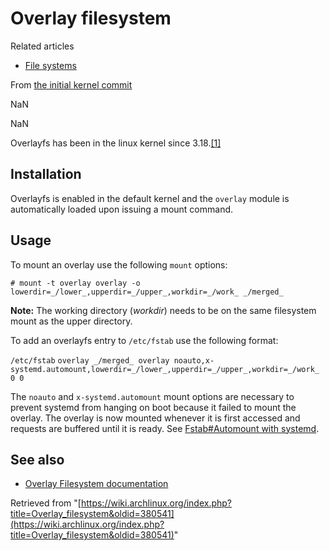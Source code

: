 # Overlay filesystem

Related articles

*   [File systems](/index.php/File_systems "File systems")

From [the initial kernel commit](https://github.com/torvalds/linux/commit/e9be9d5e76e34872f0c37d72e25bc27fe9e2c54c)

NaN

NaN

Overlayfs has been in the linux kernel since 3.18.[[1]](https://github.com/torvalds/linux/commit/e9be9d5e76e34872f0c37d72e25bc27fe9e2c54c)

## Installation

Overlayfs is enabled in the default kernel and the `overlay` module is automatically loaded upon issuing a mount command.

## Usage

To mount an overlay use the following `mount` options:

```
# mount -t overlay overlay -o lowerdir=_/lower_,upperdir=_/upper_,workdir=_/work_ _/merged_

```

**Note:** The working directory (_workdir_) needs to be on the same filesystem mount as the upper directory.

To add an overlayfs entry to `/etc/fstab` use the following format:

 `/etc/fstab`  `overlay _/merged_ overlay noauto,x-systemd.automount,lowerdir=_/lower_,upperdir=_/upper_,workdir=_/work_ 0 0` 

The `noauto` and `x-systemd.automount` mount options are necessary to prevent systemd from hanging on boot because it failed to mount the overlay. The overlay is now mounted whenever it is first accessed and requests are buffered until it is ready. See [Fstab#Automount with systemd](/index.php/Fstab#Automount_with_systemd "Fstab").

## See also

*   [Overlay Filesystem documentation](https://git.kernel.org/cgit/linux/kernel/git/torvalds/linux.git/tree/Documentation/filesystems/overlayfs.txt)

Retrieved from "[https://wiki.archlinux.org/index.php?title=Overlay_filesystem&oldid=380541](https://wiki.archlinux.org/index.php?title=Overlay_filesystem&oldid=380541)"